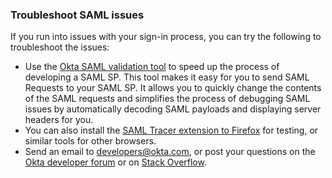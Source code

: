 ### Troubleshoot SAML issues

If you run into issues with your sign-in process, you can try the following to troubleshoot the issues:

* Use the [Okta SAML validation tool](http://saml.oktadev.com/) to speed up the process of developing a SAML SP.
  This tool makes it easy for you to send SAML Requests to your SAML SP. It allows you to quickly change the contents of the SAML requests and simplifies the process of debugging SAML issues by automatically decoding SAML payloads and displaying server headers for you.
* You can also install the [SAML Tracer extension to Firefox](https://addons.mozilla.org/en-US/firefox/addon/saml-tracer/) for testing, or similar tools for other browsers.
* Send an email to <developers@okta.com>, or post your questions on the [Okta developer forum](https://devforum.okta.com/search?q=saml) or on [Stack Overflow](https://stackoverflow.com/search?q=saml+okta).
